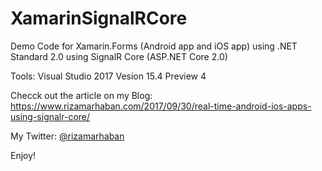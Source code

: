 # XamarinSignalRCore
Demo Code for Xamarin.Forms (Android app and iOS app) using .NET Standard 2.0 using SignalR Core (ASP.NET Core 2.0)

Tools: Visual Studio 2017 Vesion 15.4 Preview 4

Checck out the article on my Blog:
https://www.rizamarhaban.com/2017/09/30/real-time-android-ios-apps-using-signalr-core/

My Twitter: [@rizamarhaban](https://twitter.com/rizamarhaban)

Enjoy!

